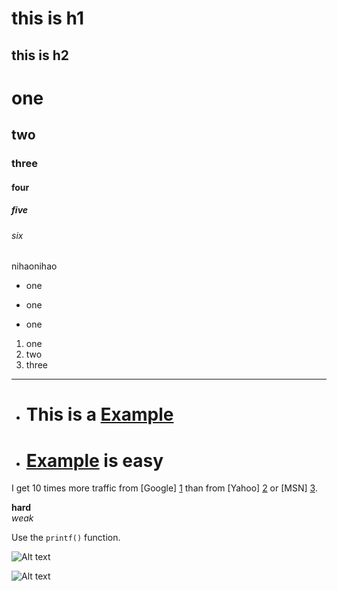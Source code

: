 this is h1
==========

this is h2
----------

# one

## two

### three

#### four

##### five

###### six

nihaonihao

- one

+ one

* one

1. one
2. two
3. three

---

- This is a [Example](http://bing.com/ "Title")
  =============================================
- [Example](http://bing.com/)  is easy
  ====================================
  [id]: http://example.com/  



I get 10 times more traffic from [Google] [1] than from
[Yahoo] [2] or [MSN] [3].

  [1]: http://google.com/        "Google"
  [2]: http://search.yahoo.com/  "Yahoo Search"
  [3]: http://search.msn.com/    "MSN Search"

**hard**  
*weak*

Use the `printf()` function.

![Alt text](/path/to/img.jpg)

![Alt text](/path/to/img.jpg "Optional title")




